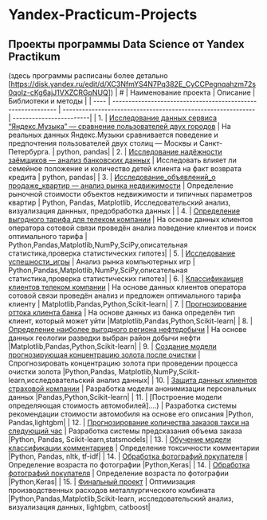 # Yandex-Practicum-Projects
## Проекты программы Data Science от Yandex Practikum ## 
(здесь программы расписаны более детально  [https://disk.yandex.ru/edit/d/XC3NfmYS4N7Pq382E_CyCCPegnqahzm72s0qoIz-cKg6ajJ1VXZCRGpNUQ])
| # | Наименование проекта |        Описание       | Библиотеки и методы |
| ---- | ------------------------------------------------------------ | ------------------------------------------------------------ | ------------------------|
| 1. | [Исследование данных сервиса “Яндекс.Музыка” — сравнение пользователей двух городов](Проект_ЯП_обычные/Проект_ЯП_Яндекс_Музыка.ipynb) | На реальных данных Яндекс.Музыки сравнивается поведение и предпочтения пользователей двух столиц — Москвы и Санкт-Петербурга. | python, pandas|
| 2. | [Исследование надёжности заёмщиков — анализ банковских данных](Проект_ЯП_обычные/Проект_ЯП_Исследование_надежности_заемщиков.ipynb) | Исследовать влияет ли семейное положение и количество детей клиента на факт возврата кредита | python, pandas|
| 3. | [Исследование_объявлений_о продаже_квартир — анализ рынка недвижимости](Проект_ЯП_обычные/Проект_ЯП_Исследование_объявлений_о_продаже_квартир.ipynb) | Определение рыночной стоимости объектов недвижимости и типичных параметров квартир | Python, Pandas, Matplotlib, Исследовательский анализ, визуализация даннных, предобработка данных |
| 4. | [Определение выгодного тарифа для телеком компании](Проект_ЯП_обычные/Проект_ЯП_определение_перспективных_тарифов.ipynb) | На основе данных клиентов оператора сотовой связи проведён анализ поведение клиентов и поиск оптимального тарифа | Python,Pandas,Matplotlib,NumPy,SciPy,описательная статистика,проверка статистических гипотез|
| 5. | [Исследование успешности_игры](Проект_ЯП_обычные/Проект_ЯП_Выявление_закономерностей_определяющих_успешность_игры.ipynb) | Анализ рынка компьютерных игр | Python,Pandas,Matplotlib,NumPy,SciPy,описательная статистика,проверка статистических гипотез|
| 6. | [Классификаиция клиентов телеком компании](Проект_ЯП_машинное_обучение/Проект_ЯП_МО_Рекомендация_тарифов.ipynb) | На основе данных клиентов оператора сотовой связи проведён анализ и предложен оптимального тарифа клиенту | Matplotlib,Pandas,Python,Scikit-learn|
| 7. | [Прогнозирование оттока клиента банка](Проект_ЯП_машинное_обучение/Проект_ЯП_МО_оттток_клиентов_банка.ipynb) | На основе данных из банка определён тип клиент, который может уйти |Matplotlib,Pandas,Python,Scikit-learn|
| 8. | [Определение наиболее выгодного региона нефтедобычи](Проект_ЯП_машинное_обучение/Проект_ЯП_МО_выбор_локации_для_скважины.ipynb) | На основе данных геологии разведки выбран район добычи нефти |Matplotlib,Pandas,Python,Scikit-learn|
| 9. | [Создание модели прогнозирующая концентрацию золота после очистки](Проект_ЯП_машинное_обучение/Проект_ЯП_МО_золото_получают_из_руды.ipynb) | Спрогнозировать концентрацию золота при проведении процесса очистки золота |Python,Pandas, Matplotlib,NumPy,Scikit-learn,исследовательский анализ данных|
| 10. | [Защита данных клиентов страховой компании](Проект_ЯП_машинное_обучение/Проект_ЯП_МО_Защита_персональных_данных_клиентов.ipynb) | Разработка модели анонимизации персональных данных |Pandas,Python,Scikit-learn|
| 11. | [Построение модели определяющая стоимость автомобилей]....) | Разработка системы рекомендации стоимости автомобиля на основе его описания |Python, Pandas,lightgbm|
| 12. | [Прогнозирование количества заказов такси на следующий час](....) | Разработка системы предсказания объема заказа |Python, Pandas, Scikit-learn,statsmodels|
| 13. | [Обучение модели классификации комментариев](....) | Определение токсичности комментарии |Python, Pandas, nltk, tf-idf|
| 14. | [Обработка фотографий покупателя](....) | Определение возраста по фотографии |Python,Keras|
| 14. | [Обработка фотографий покупателя](....) | Определение возраста по фотографии |Python,Keras|
| 15. | [Финальный проект](....) | Оптимизация производственных расходов металлургического комбината |Python,Pandas,Matplotlib,Scikit-learn, исследовательский анализ, визуализация данных, lightgbm, catboost|
